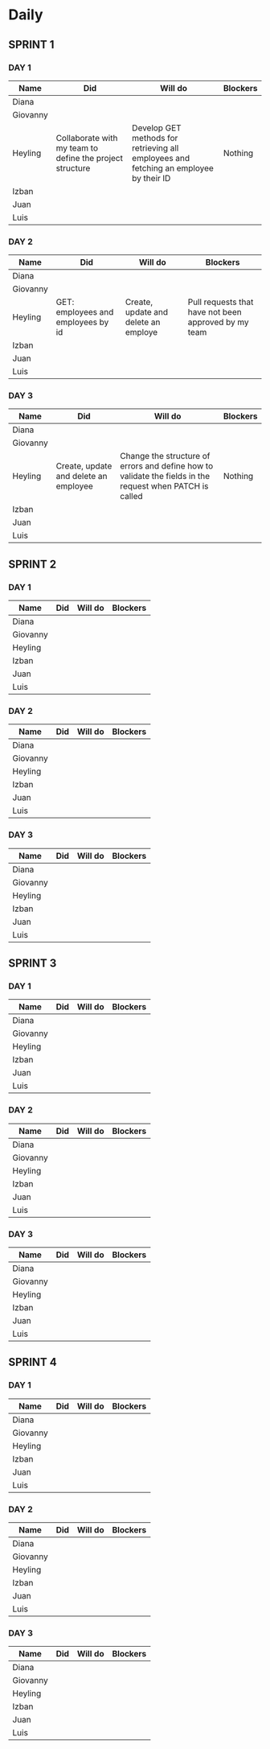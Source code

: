 # Daily

## SPRINT 1
### DAY 1
| Name | Did | Will do | Blockers |
| -------- | -------- | -------- | -------- |
| Diana | | | |
| Giovanny | | | |
| Heyling | Collaborate with my team to define the project structure| Develop GET methods for retrieving all employees and fetching an employee by their ID | Nothing |
| Izban | | | |
| Juan | | | |
| Luis | | | |

### DAY 2
| Name | Did | Will do | Blockers |
| -------- | -------- | -------- | -------- |
| Diana | | | |
| Giovanny | | | |
| Heyling | GET: employees and employees by id | Create, update and delete an employe | Pull requests that have not been approved by my team |
| Izban | | | |
| Juan | | | |
| Luis | | | |
	
### DAY 3
| Name | Did | Will do | Blockers |
| -------- | -------- | -------- | -------- |
| Diana | | | |
| Giovanny | | | |
| Heyling | Create, update and delete an employee | Change the structure of errors and define how to validate the fields in the request when PATCH is called | Nothing|
| Izban | | | |
| Juan | | | |
| Luis | | | |

## SPRINT 2
### DAY 1
| Name | Did | Will do | Blockers |
| -------- | -------- | -------- | -------- |
| Diana | | | |
| Giovanny | | | |
| Heyling | | | |
| Izban | | | |
| Juan | | | |
| Luis | | | |

### DAY 2
| Name | Did | Will do | Blockers |
| -------- | -------- | -------- | -------- |
| Diana | | | |
| Giovanny | | | |
| Heyling | | | |
| Izban | | | |
| Juan | | | |
| Luis | | | |
	
### DAY 3
| Name | Did | Will do | Blockers |
| -------- | -------- | -------- | -------- |
| Diana | | | |
| Giovanny | | | |
| Heyling | | | |
| Izban | | | |
| Juan | | | |
| Luis | | | |

## SPRINT 3
### DAY 1
| Name | Did | Will do | Blockers |
| -------- | -------- | -------- | -------- |
| Diana | | | |
| Giovanny | | | |
| Heyling | | | |
| Izban | | | |
| Juan | | | |
| Luis | | | |

### DAY 2
| Name | Did | Will do | Blockers |
| -------- | -------- | -------- | -------- |
| Diana | | | |
| Giovanny | | | |
| Heyling | | | |
| Izban | | | |
| Juan | | | |
| Luis | | | |
	
### DAY 3
| Name | Did | Will do | Blockers |
| -------- | -------- | -------- | -------- |
| Diana | | | |
| Giovanny | | | |
| Heyling | | | |
| Izban | | | |
| Juan | | | |
| Luis | | | |

## SPRINT 4
### DAY 1
| Name | Did | Will do | Blockers |
| -------- | -------- | -------- | -------- |
| Diana | | | |
| Giovanny | | | |
| Heyling | | | |
| Izban | | | |
| Juan | | | |
| Luis | | | |

### DAY 2
| Name | Did | Will do | Blockers |
| -------- | -------- | -------- | -------- |
| Diana | | | |
| Giovanny | | | |
| Heyling | | | |
| Izban | | | |
| Juan | | | |
| Luis | | | |
	
### DAY 3
| Name | Did | Will do | Blockers |
| -------- | -------- | -------- | -------- |
| Diana | | | |
| Giovanny | | | |
| Heyling | | | |
| Izban | | | |
| Juan | | | |
| Luis | | | |
